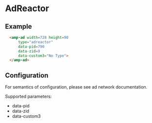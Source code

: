 <!---
Copyright 2015 The AMP HTML Authors. All Rights Reserved.

Licensed under the Apache License, Version 2.0 (the "License");
you may not use this file except in compliance with the License.
You may obtain a copy of the License at

      http://www.apache.org/licenses/LICENSE-2.0

Unless required by applicable law or agreed to in writing, software
distributed under the License is distributed on an "AS-IS" BASIS,
WITHOUT WARRANTIES OR CONDITIONS OF ANY KIND, either express or implied.
See the License for the specific language governing permissions and
limitations under the License.
-->

# AdReactor

## Example

```html
  <amp-ad width=728 height=90
      type="adreactor"
      data-pid=790
      data-zid=9
      data-custom3="No Type">
  </amp-ad>
```

## Configuration

For semantics of configuration, please see ad network documentation.

Supported parameters:

- data-pid
- data-zid
- data-custom3
